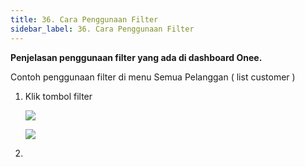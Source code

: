 ```yaml
---
title: 36. Cara Penggunaan Filter
sidebar_label: 36. Cara Penggunaan Filter
---
```

**Penjelasan penggunaan filter yang ada di dashboard Onee.** 

C﻿ontoh penggunaan filter di menu Semua Pelanggan ( list customer )

1. K﻿lik tombol filter 

   ![](/img/button-filter.png)

   ![](/img/tampilan-list-filter.png)
2.